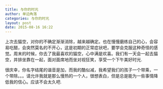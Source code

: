 ```yaml
---
title: 与你的时光
author: 单边角落
categories: 与你的时光
layout: post
date: 2015-08-16 16:22
---
```

上次去猫空，对你的不确定渐渐消除，越来越确定。也在慢慢磨练自己的心，会容易吃醋，会突然莫名的不开心，这是初期的正常症状吧，要学会克服这种奇怪的感觉。周末的时候，你去了我最喜欢的猫空，心中满是欢喜。我们有一天会一起去猫空，并排坐靠在一起，面对面席地而坐对视狂笑，享受一个下午美好时光.

很庆幸，你名字结尾的谐音是加，而我的酷似减，我希望我们的孩子一个带乘，一个带除。。。请允许我就是那么慢热的一个人，很想表白，但是总是能为一些事情降低我的信心。应该不会太久吧.